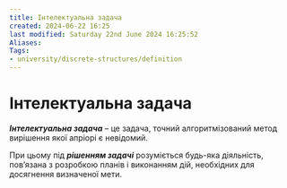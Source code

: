 ```yaml
---
title: Інтелектуальна задача
created: 2024-06-22 16:25
last modified: Saturday 22nd June 2024 16:25:52
Aliases:
Tags:
- university/discrete-structures/definition
---
```

# Інтелектуальна задача

**_Інтелектуальна задача_** – це задача, точний алгоритмізований метод вирішення якої апріорі є невідомий. 

При цьому під **_рішенням задачі_** розуміється будь-яка діяльність, пов’язана з розробкою планів і виконанням дій, необхідних для досягнення визначеної мети.
